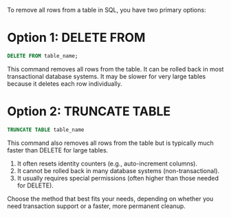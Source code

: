 To remove all rows from a table in SQL, you have two primary options:

# Option 1: DELETE FROM
```sql
DELETE FROM table_name;
```

This command removes all rows from the table.
It can be rolled back in most transactional database systems.
It may be slower for very large tables because it deletes each row individually.

# Option 2: TRUNCATE TABLE
```sql
TRUNCATE TABLE table_name
```
This command also removes all rows from the table but is typically much faster than DELETE for large tables.

1. It often resets identity counters (e.g., auto-increment columns).
2. It cannot be rolled back in many database systems (non-transactional).
3. It usually requires special permissions (often higher than those needed for DELETE).

Choose the method that best fits your needs, depending on whether you need transaction support or a faster, more permanent cleanup.
